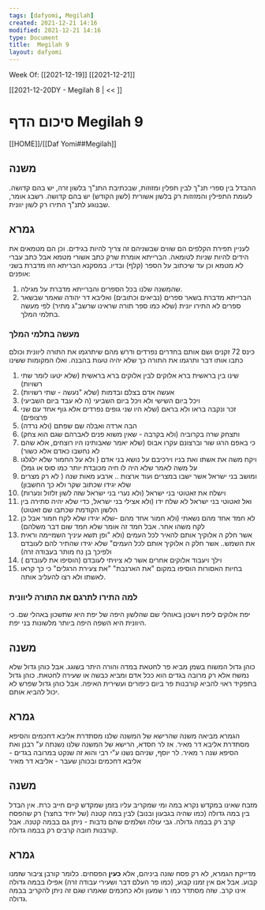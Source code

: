 ```yaml
---
tags: [dafyomi, Megilah] 
created: 2021-12-21 14:16
modified: 2021-12-21 14:16
type: Document
title:  Megilah 9
layout: dafyomi
---
```

Week Of: [[2021-12-19]]
[[2021-12-21]]

[[2021-12-20DY - Megilah 8 | << ]] 

# סיכום הדף  Megilah 9

[[HOME]]/[[Daf Yomi##Megilah]]

## משנה 
ההבדל בין ספרי תנ"ך לבין תפלין ומזוזות, שבכתיבת התנ"ך בלשון זרה, יש בהם קדושה. 
לעומת התפילין והמזוזות רק בלשון אשורית (לשון הקודש) יש בהם קדושה.
רשבג אומר, שבנוגע לתנ"ך התירו רק לשון יוונית.

 ## גמרא
 לעניין תפירת הקלפים הם שווים שבשניהם זה צריך להיות בגידים. וכן הם מטמאים את הידים להיות שניות לטומאה.
הברייתא אומרת שרק כתב אשורי מטמא אבל כתב עברי לא מטמא וכן עד שיכתוב על הספר (קלף) ובדיו.
במסקנא הבריתא הזו מדברת בשני אופנים:
1. שהמשנה שלנו בכל הספרים והברייתא מדברת על מגילה.
2. הברייתא מדברת בשאר ספרים (נביאים וכתובים) ואליבא דר יהודה שאמר שבשאר ספרים לא התירו יונית (שלא כמו ספר תורה שראינו שרשב"ג מתיר) לפי מעשה בתלמי המלך.

### מעשה בתלמי המלך
כינס 72 זקנים ושם אותם בחדרים נפרדים ודרש מהם שיתרגמו את התורה ליוונית וכולם כתבו אותו דבר ותרגמו את התורה כך שלא יהיה טעות בהבנה.
ואלו המקומות ששינו 
1. שינו בין בראשית ברא אלוקים לבין אלוקים ברא בראשית (שלא יטעו לומר שתי רשויות)
2. אעשה אדם בצלם ובדמות (שלא "נעשה - שתי רשויות)
3. ויכל ביום השישי ולא ויכל ביום השביעי (ה לא עבד ביום השביעי)
4. זכר ונקבה בראו ולא בראם (שלא היו שני גופים נפרדים אלא גוף אחד עם שני פרצופים)
5. הבה ארדה ואבלה שם שפתם (ולא נרדה)
6. ותצחק שרה בקרוביה (ולא בקרבה - שאין משוא פנים לאברהם שגם הוא צחק)
7. כי באפם הרגו שור וברצונם עקרו אבוס (שלא יאמר שאבותינו היו רוצחים, אלא שהם לא נחשבו כאדם אלא כשור) 
8. ויקח משה את אשתו ואת בניו וירכיבם על נושא בני אדם ( ולא על החמור שלא ילגלגו על משה לאמר שלא היה לו חיה מכובדת יותר כמו סוס או גמל)
9. ומושב בני ישראל אשר ישבו במצרים ועוד ארצות .. ארבע מאות שנה ( לא רק מצרים שלא יגידו שכתוב שקר ולא כך החשבון)
10. וישלח את זאטוטי בני ישראל (ולא נערי בני ישראל שזה לשון זלזול ונערות)
11. ואל זאטוטי בני ישראל לא שלח ידו  (ולא אצילי בני ישראל, כדי שלא יהיה סתירה בין הלשון הקודמת שכתבו שם זאטוט)
12. לא חמד אחד מהם נשאתי (ולא חמור אחד מהם -שלא יגידו שלא לקח חמור אבל כן לקח משהו אחר. אבל חמד זה אומר שלא חמד שום דבר משלהם)
13. אשר חלק ה אלוקיך אותם להאיר לכל העמים (ולא "ופן תשא עיניך השמיימה וראית את השמש.. אשר חלק ה אלוקיך אותם לכל העמים" שלא יגידו שהתיר להם לעובדם ולפיכך בן נח מותר בעבודה זרה)
14. וילך ויעבוד אלוקים אחרים אשר לא ציויתי לעובדם (הוסיפו את לעובדם )
15. בחיות האסורות הוסיפו במקום "את הארנבת" "את צעירת הרגלים" כי כך קראו לאשתו ולא רצו להעליב אותה.

### למה התירו לתרגם את התורה ליוונית
יפת אלוקים ליפת וישכון באוהלי שם שהלשון היפה של יפת היא שתשכון באהלי שם. כי היוונית היא השפה היפה ביותר מלשונות בני יפת.

## משנה
כוהן גדול המשוח בשמן מביא פר לחטאת במדה והורה היתר בשוגג. אבל כוהן גדול שלא נמשח אלא רק מרובה בגדים הוא ככל אדם ומביא כבשה או שעירה לחטאת.
כוהן גדול בתפקיד ראוי להביא קורבנות פר ביום כיפורים ועשירית האיפה. אבל כוהן גדול שפרש לא יכול להביא אותם.
## גמרא
הגמרא מביאה משנה שהרישא של המשנה שלנו מסתדרת אליבא דחכמים והסיפא מסתדרת אליבא דר מאיר. אז לר חסדא, הרישא של המשנה שלנו נשנתה ע" רבנן ואת הסיפא שנה ר מאיר.
לר יוסף, שניהם נשנו ע"י רבי והוא זה שנקט במרובה בגדים - אליבא דחכמים ובכוהן שעבר - אליבא דר מאיר

## משנה 
מזבח שאינו במקדש נקרא במה ומי שמקריב עליו בזמן שמקדש קיים חייב כרת.
אין הבדל בין במה גדולה (כמו שהיה בגבעון ובנוב) לבין במה קטנה (של יחיד בחצר) רק שהפסח קרב רק בבמה גדולה. 
גבי עולה ושלמים שהם נדבות - ניתן גם בבמה קטנה. אבל קורבנות חובה קרבים רק בבמה גדולה.
## גמרא
מדייקת הגמרא, לא רק פסח שונה ביניהם, אלא **כעין** הפסחים. כלומר קורבן ציבור שזמנו קבוע. אבל אם אין זמנו קבוע, (כמו פר העלם דבר ושעירי עבודה זרה) אפילו בבמה גדולה אינו קרב. שזה מסתדר כמו ר שמעון ולא כחכמים שאמרו שגם זה ניתן להקריב בבמה גדולה.


